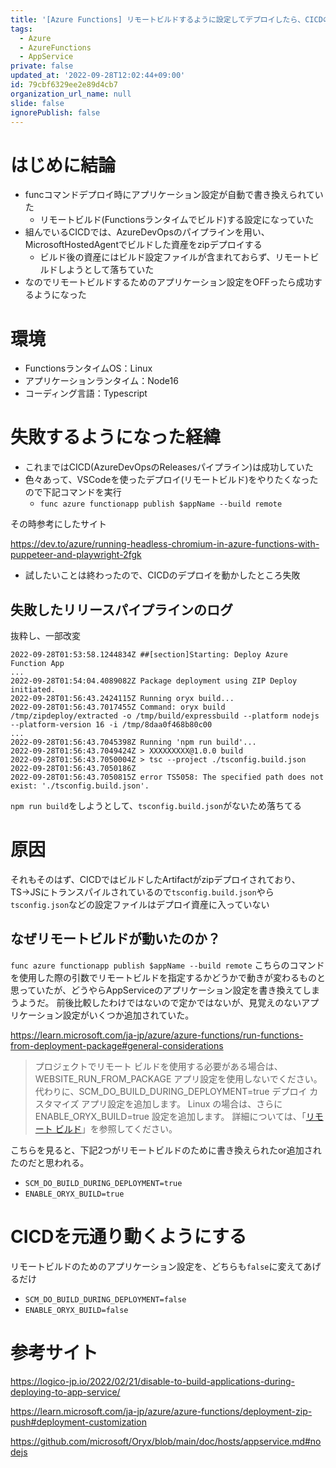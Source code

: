 ```yaml
---
title: '[Azure Functions] リモートビルドするように設定してデプロイしたら、CICDのzipデプロイが失敗するようになった'
tags:
  - Azure
  - AzureFunctions
  - AppService
private: false
updated_at: '2022-09-28T12:02:44+09:00'
id: 79cbf6329ee2e89d4cb7
organization_url_name: null
slide: false
ignorePublish: false
---
```

# はじめに結論

- funcコマンドデプロイ時にアプリケーション設定が自動で書き換えられていた
    - リモートビルド(Functionsランタイムでビルド)する設定になっていた
- 組んでいるCICDでは、AzureDevOpsのパイプラインを用い、MicrosoftHostedAgentでビルドした資産をzipデプロイする
    - ビルド後の資産にはビルド設定ファイルが含まれておらず、リモートビルドしようとして落ちていた
- なのでリモートビルドするためのアプリケーション設定をOFFったら成功するようになった

# 環境

- FunctionsランタイムOS：Linux
- アプリケーションランタイム：Node16
- コーディング言語：Typescript

# 失敗するようになった経緯

- これまではCICD(AzureDevOpsのReleasesパイプライン)は成功していた
- 色々あって、VSCodeを使ったデプロイ(リモートビルド)をやりたくなったので下記コマンドを実行
    - `func azure functionapp publish $appName --build remote`

その時参考にしたサイト

https://dev.to/azure/running-headless-chromium-in-azure-functions-with-puppeteer-and-playwright-2fgk

- 試したいことは終わったので、CICDのデプロイを動かしたところ失敗

## 失敗したリリースパイプラインのログ

抜粋し、一部改変

```log
2022-09-28T01:53:58.1244834Z ##[section]Starting: Deploy Azure Function App
...
2022-09-28T01:54:04.4089082Z Package deployment using ZIP Deploy initiated.
2022-09-28T01:56:43.2424115Z Running oryx build...
2022-09-28T01:56:43.7017455Z Command: oryx build /tmp/zipdeploy/extracted -o /tmp/build/expressbuild --platform nodejs --platform-version 16 -i /tmp/8daa0f468b80c00
...
2022-09-28T01:56:43.7045398Z Running 'npm run build'...
2022-09-28T01:56:43.7049424Z > XXXXXXXXX@1.0.0 build
2022-09-28T01:56:43.7050004Z > tsc --project ./tsconfig.build.json
2022-09-28T01:56:43.7050186Z 
2022-09-28T01:56:43.7050815Z error TS5058: The specified path does not exist: './tsconfig.build.json'.
```

`npm run build`をしようとして、`tsconfig.build.json`がないため落ちてる

# 原因

それもそのはず、CICDではビルドしたArtifactがzipデプロイされており、TS→JSにトランスパイルされているので`tsconfig.build.json`やら`tsconfig.json`などの設定ファイルはデプロイ資産に入っていない

## なぜリモートビルドが動いたのか？

`func azure functionapp publish $appName --build remote`
こちらのコマンドを使用した際の引数でリモートビルドを指定するかどうかで動きが変わるものと思っていたが、どうやらAppServiceのアプリケーション設定を書き換えてしまうようだ。
前後比較したわけではないので定かではないが、見覚えのないアプリケーション設定がいくつか追加されていた。

https://learn.microsoft.com/ja-jp/azure/azure-functions/run-functions-from-deployment-package#general-considerations

>プロジェクトでリモート ビルドを使用する必要がある場合は、WEBSITE_RUN_FROM_PACKAGE アプリ設定を使用しないでください。 代わりに、SCM_DO_BUILD_DURING_DEPLOYMENT=true デプロイ カスタマイズ アプリ設定を追加します。 Linux の場合は、さらに ENABLE_ORYX_BUILD=true 設定を追加します。 詳細については、「[リモート ビルド](https://learn.microsoft.com/ja-jp/azure/azure-functions/functions-deployment-technologies#remote-build)」を参照してください。

こちらを見ると、下記2つがリモートビルドのために書き換えられたor追加されたのだと思われる。

- `SCM_DO_BUILD_DURING_DEPLOYMENT=true`
- `ENABLE_ORYX_BUILD=true`

# CICDを元通り動くようにする

リモートビルドのためのアプリケーション設定を、どちらも`false`に変えてあげるだけ

- `SCM_DO_BUILD_DURING_DEPLOYMENT=false`
- `ENABLE_ORYX_BUILD=false`

# 参考サイト

https://logico-jp.io/2022/02/21/disable-to-build-applications-during-deploying-to-app-service/

https://learn.microsoft.com/ja-jp/azure/azure-functions/deployment-zip-push#deployment-customization

https://github.com/microsoft/Oryx/blob/main/doc/hosts/appservice.md#nodejs

